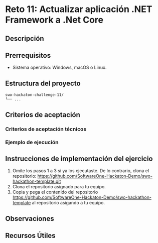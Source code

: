 # Reto 11: Actualizar aplicación .NET Framework a .Net Core

## Descripción

## Prerrequisitos
- Sistema operativo: Windows, macOS o Linux.

## Estructura del proyecto
```
swo-hackaton-challenge-11/
└── ...
```

## Criterios de aceptación


### Criterios de aceptación técnicos


### Ejemplo de ejecución


## Instrucciones de implementación del ejercicio

1. Omite los pasos 1 a 3 si ya los ejecutaste. De lo contrario, clona el repositorio:
   https://github.com/SoftwareOne-Hackaton-Demo/swo-hackathon-template.git
2. Clona el repositorio asignado para tu equipo.
3. Copia y pega el contenido del repositorio https://github.com/SoftwareOne-Hackaton-Demo/swo-hackathon-template al repositorio asigando a tu equipo.

## Observaciones


## Recursos Útiles
